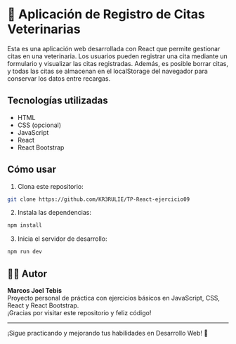 # 🐾 Aplicación de Registro de Citas Veterinarias

Esta es una aplicación web desarrollada con React que permite gestionar citas en una veterinaria. Los usuarios pueden registrar una cita mediante un formulario y visualizar las citas registradas. Además, es posible borrar citas, y todas las citas se almacenan en el localStorage del navegador para conservar los datos entre recargas.

## Tecnologías utilizadas

- HTML
- CSS (opcional)
- JavaScript
- React
- React Bootstrap

## Cómo usar

1. Clona este repositorio:

```bash
git clone https://github.com/KR3RULIE/TP-React-ejercicio09
```

2. Instala las dependencias:

```bash
npm install
```

3. Inicia el servidor de desarrollo:

```bash
npm run dev
```

## 👨‍💻 Autor

**Marcos Joel Tebis**  
Proyecto personal de práctica con ejercicios básicos en JavaScript, CSS, React y React Bootstrap.  
¡Gracias por visitar este repositorio y feliz código!

---

¡Sigue practicando y mejorando tus habilidades en Desarrollo Web! 💪
